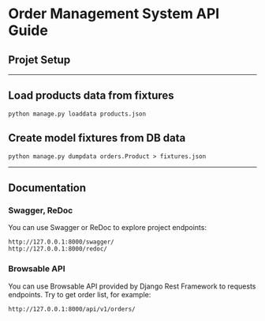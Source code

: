 # Order Management System API Guide

## Projet Setup

---

## Load products data from fixtures 
 `python manage.py loaddata products.json`

## Create model fixtures from DB data
`python manage.py dumpdata orders.Product > fixtures.json`

---

## Documentation

### Swagger, ReDoc
You can use Swagger or ReDoc to explore project endpoints:

`http://127.0.0.1:8000/swagger/`  
`http://127.0.0.1:8000/redoc/`

### Browsable API
You can use Browsable API provided by Django Rest Framework to requests endpoints. Try to get order list, for example:

`http://127.0.0.1:8000/api/v1/orders/`

